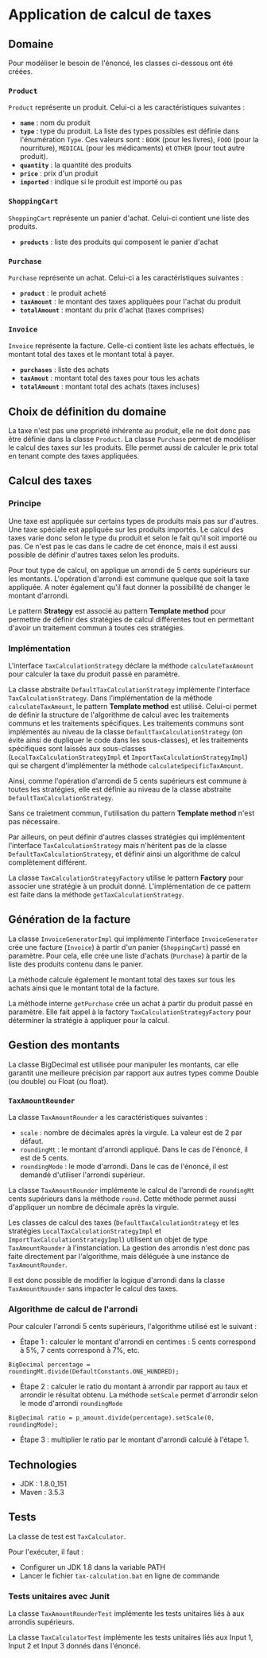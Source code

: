 # Application de calcul de taxes

## Domaine

Pour modéliser le besoin de l'énoncé, les classes ci-dessous ont été créées.

### `Product`
`Product` représente un produit. Celui-ci a les caractéristiques suivantes :
 - **`name`** : nom du produit
 - **`type`** : type du produit. La liste des types possibles est définie dans l'énumération `Type`. Ces valeurs sont : `BOOK` (pour les livres), `FOOD` (pour la nourriture), `MEDICAL` (pour les médicaments) et `OTHER` (pour tout autre produit).
 - **`quantity`** : la quantité des produits
 - **`price`** : prix d'un produit
 - **`imported`** : indique si le produit est importé ou pas

### `ShoppingCart`
`ShoppingCart` représente un panier d'achat. Celui-ci contient une liste des produits.
 - **`products`** : liste des produits qui composent le panier d'achat
 
### `Purchase`
`Purchase` représente un achat. Celui-ci a les caractéristiques suivantes :
- **`product`** : le produit acheté
- **`taxAmount`** : le montant des taxes appliquées pour l'achat du produit
- **`totalAmount`** : montant du prix d'achat (taxes comprises) 

### `Invoice`
`Invoice` représente la facture. 
Celle-ci contient liste les achats effectués, le montant total des taxes et le montant total à payer.
 - **`purchases`** : liste des achats
 - **`taxAmout`** : montant total des taxes pour tous les achats
 - **`totalAmount`** : montant total des achats (taxes incluses)

## Choix de définition du domaine 
La taxe n'est pas une propriété inhérente au produit, elle ne doit donc pas être définie dans la classe `Product`.
La classe `Purchase` permet de modéliser le calcul des taxes sur les produits. Elle permet aussi de calculer le prix total en tenant compte des taxes appliquées.

## Calcul des taxes
### Principe
Une taxe est appliquée sur certains types de produits mais pas sur d'autres. Une taxe spéciale est appliquée sur les produits importés.
Le calcul des taxes varie donc selon le type du produit et selon le fait qu'il soit importé ou pas.
Ce n'est pas le cas dans le cadre de cet énonce, mais il est aussi possible de définir d'autres taxes selon les produits.

Pour tout type de calcul, on applique un arrondi de 5 cents supérieurs sur les montants. L'opération d'arrondi est commune quelque que soit la taxe appliquée. A noter également qu'il faut donner la possibilité de changer le montant d'arrondi.

Le pattern **Strategy** est associé au pattern **Template method** pour permettre de définir des stratégies de calcul différentes tout en permettant d'avoir un traitement commun à toutes ces stratégies.

### Implémentation
L'interface `TaxCalculationStrategy` déclare la méthode `calculateTaxAmount` pour calculer la taxe du produit passé en paramètre.

La classe abstraite `DefaultTaxCalculationStrategy` implémente l'interface `TaxCalculationStrategy`. Dans l'implémentation de la méthode `calculateTaxAmount`, le pattern **Template method** est utilisé.
Celui-ci permet de définir la structure de l'algorithme de calcul avec les traitements communs et les traitements spécifiques. Les traitements communs sont implémentés au niveau de la classe `DefaultTaxCalculationStrategy` (on évite ainsi de dupliquer le code dans les sous-classes), et les traitements spécifiques sont laissés aux sous-classes (`LocalTaxCalculationStrategyImpl` et `ImportTaxCalculationStrategyImpl`) qui se chargent d'implémenter la méthode `calculateSpecificTaxAmount`.

Ainsi, comme l'opération d'arrondi de 5 cents supérieurs est commune à toutes les stratégies, elle est définie au niveau de la classe abstraite `DefaultTaxCalculationStrategy`.

Sans ce traietment commun, l'utilisation du pattern **Template method** n'est pas nécessaire.

Par ailleurs, on peut définir d'autres classes stratégies qui implémentent l'interface `TaxCalculationStrategy` mais n'héritent pas de la classe `DefaultTaxCalculationStrategy`, et définir ainsi un algorithme de calcul complètement différent.

La classe `TaxCalculationStrategyFactory` utilise le pattern **Factory** pour associer une stratégie à un produit donné. L'implémentation de ce pattern est faite dans la méthode `getTaxCalculationStrategy`.

## Génération de la facture
La classe `InvoiceGeneratorImpl` qui implémente l'interface `InvoiceGenerator` crée une facture (`Invoice`) à partir d'un panier (`ShoppingCart`) passé en paramètre. Pour cela, elle crée une liste d'achats (`Purchase`) à partir de la liste des produits contenu dans le panier.

La méthode calcule également le montant total des taxes sur tous les achats ainsi que le montant total de la facture.

La méthode interne `getPurchase` crée un achat à partir du produit passé en paramètre. Elle fait appel à la factory `TaxCalculationStrategyFactory` pour déterminer la stratégie à appliquer pour la calcul.

## Gestion des montants
La classe BigDecimal est utilisée pour manipuler les montants, car elle garantit une meilleure précision par rapport aux autres types comme Double (ou double) ou Float (ou float).

### `TaxAmountRounder`
La classe `TaxAmountRounder` a les caractéristiques suivantes :
 - `scale` : nombre de décimales après la virgule. La valeur est de 2 par défaut.
 - `roundingMt` : le montant d'arrondi appliqué. Dans le cas de l'énoncé, il est de 5 cents.
 - `roundingMode` : le mode d'arrondi. Dans le cas de l'énoncé, il est demandé d'utiliser l'arrondi supérieur.
 
La classe `TaxAmountRounder` implémente le calcul de l'arrondi de `roundingMt` cents supérieurs dans la méthode `round`. Cette méthode permet aussi d'appliquer un nombre de décimale après la virgule.

Les classes de calcul des taxes (`DefaultTaxCalculationStrategy` et les stratégies `LocalTaxCalculationStrategyImpl` et `ImportTaxCalculationStrategyImpl`) utilisent un objet de type `TaxAmountRounder` à l'instanciation.
La gestion des arrondis n'est donc pas faite directement par l'algorithme, mais déléguée à une instance de `TaxAmountRounder`.

Il est donc possible de modifier la logique d'arrondi dans la classe `TaxAmountRounder` sans impacter le calcul des taxes.

### Algorithme de calcul de l'arrondi
Pour calculer l'arrondi 5 cents supérieurs, l'algorithme utilisé est le suivant :
 - Étape 1 : calculer le montant d'arrondi en centimes : 5 cents correspond à 5%, 7 cents correspond à 7%, etc.
 ```
 BigDecimal percentage = roundingMt.divide(DefaultConstants.ONE_HUNDRED);
 ```
 
 - Étape 2 : calculer le ratio du montant à arrondir par rapport au taux et arrondir le résultat obtenu. La méthode `setScale` permet d'arrondir selon le mode d'arrondi `roundingMode`
 ```
 BigDecimal ratio = p_amount.divide(percentage).setScale(0, roundingMode);
 ```
 
 - Étape 3 : multiplier le ratio par le montant d'arrondi calculé à l'étape 1.

## Technologies
 - JDK : 1.8.0_151
 - Maven : 3.5.3

## Tests
La classe de test est `TaxCalculator`.

Pour l'exécuter, il faut : 
 - Configurer un JDK 1.8 dans la variable PATH
 - Lancer le fichier `tax-calculation.bat` en ligne de commande
 
 ### Tests unitaires avec Junit
La classe `TaxAmountRounderTest` implémente les tests unitaires liés à aux arrondis supérieurs.

La classe `TaxCalculatorTest` implémente les tests unitaires liés aux Input 1, Input 2 et Input 3 donnés dans l'énoncé.


